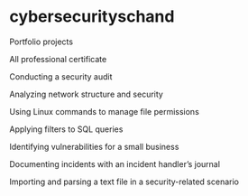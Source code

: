 # cybersecurityschand
Portfolio projects

All professional certificate

Conducting a security audit

Analyzing network structure and security

Using Linux commands to manage file permissions

Applying filters to SQL queries

Identifying vulnerabilities for a small business

Documenting incidents with an incident handler’s journal 

Importing and parsing a text file in a security-related scenario
